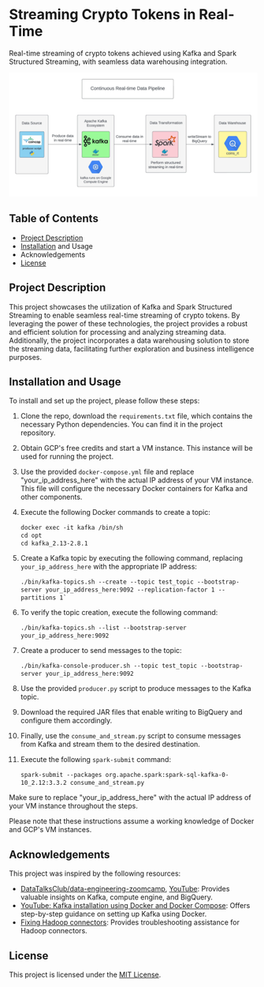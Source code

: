# Streaming Crypto Tokens in Real-Time

Real-time streaming of crypto tokens achieved using Kafka and Spark Structured Streaming, with seamless data warehousing integration.

![1685462457855](image/README/1685462457855.png)

## Table of Contents

* [Project Description](https://chat.openai.com/?model=text-davinci-002-render-sha#project-description)
* [Installation](https://chat.openai.com/?model=text-davinci-002-render-sha#installation) and Usage
* Acknowledgements
* [License](https://chat.openai.com/?model=text-davinci-002-render-sha#license)

## Project Description

This project showcases the utilization of Kafka and Spark Structured Streaming to enable seamless real-time streaming of crypto tokens. By leveraging the power of these technologies, the project provides a robust and efficient solution for processing and analyzing streaming data. Additionally, the project incorporates a data warehousing solution to store the streaming data, facilitating further exploration and business intelligence purposes.

## Installation and Usage

To install and set up the project, please follow these steps:

1. Clone the repo, download the `requirements.txt` file, which contains the necessary Python dependencies. You can find it in the project repository.
2. Obtain GCP's free credits and start a VM instance. This instance will be used for running the project.
3. Use the provided `docker-compose.yml` file and replace "your_ip_address_here" with the actual IP address of your VM instance. This file will configure the necessary Docker containers for Kafka and other components.
4. Execute the following Docker commands to create a topic:

   ```
   docker exec -it kafka /bin/sh
   cd opt
   cd kafka_2.13-2.8.1
   ```
5. Create a Kafka topic by executing the following command, replacing `your_ip_address_here` with the appropriate IP address:

   ```
   ./bin/kafka-topics.sh --create --topic test_topic --bootstrap-server your_ip_address_here:9092 --replication-factor 1 --partitions 1`
   ```
6. To verify the topic creation, execute the following command:

   ```
   ./bin/kafka-topics.sh --list --bootstrap-server your_ip_address_here:9092
   ```
7. Create a producer to send messages to the topic:

   ```
   ./bin/kafka-console-producer.sh --topic test_topic --bootstrap-server your_ip_address_here:9092
   ```
8. Use the provided `producer.py` script to produce messages to the Kafka topic.
9. Download the required JAR files that enable writing to BigQuery and configure them accordingly.
10. Finally, use the `consume_and_stream.py` script to consume messages from Kafka and stream them to the desired destination.
11. Execute the following `spark-submit` command:

    ```
    spark-submit --packages org.apache.spark:spark-sql-kafka-0-10_2.12:3.3.2 consume_and_stream.py
    ```

Make sure to replace "your_ip_address_here" with the actual IP address of your VM instance throughout the steps.

Please note that these instructions assume a working knowledge of Docker and GCP's VM instances.

## Acknowledgements

This project was inspired by the following resources:

* [DataTalksClub/data-engineering-zoomcamp](https://github.com/DataTalksClub/data-engineering-zoomcamp/tree/main/week_6_stream_processing), [YouTube](https://www.youtube.com/watch?v=KerNf0NANMo&ab_channel=DarshilParmar): Provides valuable insights on Kafka, compute engine, and BigQuery.
* [YouTube: Kafka installation using Docker and Docker Compose](https://www.youtube.com/watch?v=WnlX7w4lHvM&t=7s&ab_channel=CodeWithRajRanjan): Offers step-by-step guidance on setting up Kafka using Docker.
* [Fixing Hadoop connectors](https://github.com/GoogleCloudDataproc/hadoop-connectors/issues/618): Provides troubleshooting assistance for Hadoop connectors.

## License

This project is licensed under the [MIT License](https://github.com/Jawakar/realtime_coins_stream/blob/main/requirements.txt).
